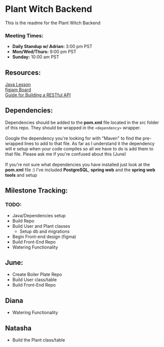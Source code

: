 # Plant Witch Backend
This is the readme for the Plant Witch Backend <br>

### Meeting Times:

* **Daily Standup w/ Adrian:** 3:00 pm PST
* **Mon/Wed/Thurs:** 9:00 pm PST
* **Sunday:** 10:00 am PST
## Resources:
[Java Lesson](https://youtu.be/eIrMbAQSU34?si=MEXnKWuPrLpb7nl0)<br>
[figjam Board](https://www.figma.com/board/YE2c9ABSZLArevjuRjoO8t/Plant-Witch-FigJam?node-id=19-673&t=dcqptVd12SVWSvdp-1)<br>
[Guide for Building a RESTful API](https://youtu.be/a8x2vhcoeKI?si=zAZHzIC4TKQ-Po7L)<br>

## Dependencies:
Dependencies should be added to the **pom.xml** file located in the src folder of this repo. 
They should be wrapped in the `<dependency>` wrapper.<br><br>
Google the dependency you're looking for with "Maven" to find the pre-wrapped lines to add to that file. As far as I understand it the dependency will e setup when your code compiles so all we have to do is add them to that file. Please ask me if you're confused about this (June)<br><br>
If you're not sure what dependencies you have installed just look at the **pom.xml** file :) I've included **PostgreSQL**, **spring web** and the **spring web tools** and setup

## Milestone Tracking:
### TODO:
- Java/Dependencies setup
- Build Repo
- Build User and Plant classes
    - Setup db and migrations
- Begin Front-end design (figma)
- Build Front-End Repo
- Watering Functionality

## June:

- Create Boiler Plate Repo
- Build User class/table
- Build Front-End Repo

## Diana

- Watering Functionality

## Natasha

- Build the Plant class/table
